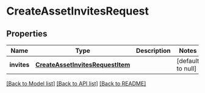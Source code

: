 # CreateAssetInvitesRequest

## Properties
Name | Type | Description | Notes
------------ | ------------- | ------------- | -------------
**invites** | [**CreateAssetInvitesRequestItem**](CreateAssetInvitesRequestItem.md) |  | [default to null]

[[Back to Model list]](../README.md#documentation-for-models) [[Back to API list]](../README.md#documentation-for-api-endpoints) [[Back to README]](../README.md)


